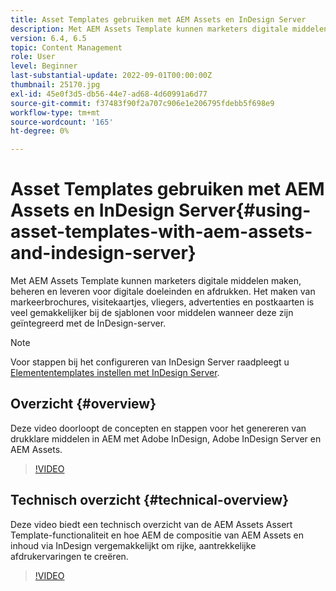 ```yaml
---
title: Asset Templates gebruiken met AEM Assets en InDesign Server
description: Met AEM Assets Template kunnen marketers digitale middelen maken, beheren en leveren voor digitale doeleinden en afdrukken. Het maken van markeerbrochures, visitekaartjes, vliegers, advertenties en postkaarten is veel gemakkelijker bij de sjablonen voor middelen wanneer deze zijn geïntegreerd met de InDesign-server.
version: 6.4, 6.5
topic: Content Management
role: User
level: Beginner
last-substantial-update: 2022-09-01T00:00:00Z
thumbnail: 25170.jpg
exl-id: 45e0f3d5-db56-44e7-ad68-4d60991a6d77
source-git-commit: f37483f90f2a707c906e1e206795fdebb5f698e9
workflow-type: tm+mt
source-wordcount: '165'
ht-degree: 0%

---
```


# Asset Templates gebruiken met AEM Assets en InDesign Server{#using-asset-templates-with-aem-assets-and-indesign-server}

Met AEM Assets Template kunnen marketers digitale middelen maken, beheren en leveren voor digitale doeleinden en afdrukken. Het maken van markeerbrochures, visitekaartjes, vliegers, advertenties en postkaarten is veel gemakkelijker bij de sjablonen voor middelen wanneer deze zijn geïntegreerd met de InDesign-server.

>[!NOTE]
>
>Voor stappen bij het configureren van InDesign Server raadpleegt u [Elemententemplates instellen met InDesign Server](asset-templates-technical-video-setup.md).

## Overzicht {#overview}

Deze video doorloopt de concepten en stappen voor het genereren van drukklare middelen in AEM met Adobe InDesign, Adobe InDesign Server en AEM Assets.

>[!VIDEO](https://video.tv.adobe.com/v/25170?quality=12&learn=on)

## Technisch overzicht {#technical-overview}

Deze video biedt een technisch overzicht van de AEM Assets Assert Template-functionaliteit en hoe AEM de compositie van AEM Assets en inhoud via InDesign vergemakkelijkt om rijke, aantrekkelijke afdrukervaringen te creëren.

>[!VIDEO](https://video.tv.adobe.com/v/17071/?quality=9&learn=on)
